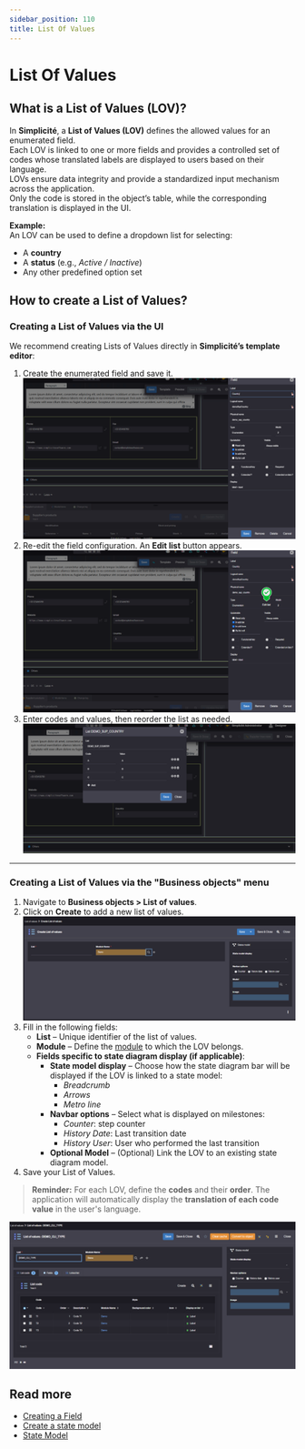 ```yaml
---
sidebar_position: 110
title: List Of Values
---
```


# List Of Values

## What is a List of Values (LOV)?
In **Simplicité**, a **List of Values (LOV)** defines the allowed values for an enumerated field.  
Each LOV is linked to one or more fields and provides a controlled set of codes whose translated labels are displayed to users based on their language.  
LOVs ensure data integrity and provide a standardized input mechanism across the application.  
Only the code is stored in the object’s table, while the corresponding translation is displayed in the UI.

**Example:**  
An LOV can be used to define a dropdown list for selecting:
- A **country**  
- A **status** (e.g., *Active / Inactive*)  
- Any other predefined option set



## How to create a List of Values?

### Creating a List of Values via the UI  
We recommend creating Lists of Values directly in **Simplicité’s template editor**:  

1. Create the enumerated field and save it.  
   ![](img/listofvalue/listofvaluet1.png)  
2. Re-edit the field configuration. An **Edit list** button appears.  
   ![](img/listofvalue/listofvaluet2.png)  
3. Enter codes and values, then reorder the list as needed.  
   ![](img/listofvalue/listofvaluet3.png)  

---

### Creating a List of Values via the "Business objects" menu  

1. Navigate to **Business objects > List of values**.  
2. Click on **Create** to add a new list of values.  
   ![](img/listofvalue/listofvalue1.png)  
3. Fill in the following fields:  
   - **List** – Unique identifier of the list of values.  
   - **Module** – Define the [module](/make/project/module) to which the LOV belongs.  
   - **Fields specific to state diagram display (if applicable)**:  
     - **State model display** – Choose how the state diagram bar will be displayed if the LOV is linked to a state model:  
       - *Breadcrumb*  
       - *Arrows*  
       - *Metro line*  
     - **Navbar options** – Select what is displayed on milestones:  
       - *Counter*: step counter  
       - *History Date*: Last transition date  
       - *History User*: User who performed the last transition  
     - **Optional Model** – (Optional) Link the LOV to an existing state diagram model.  
4. Save your List of Values.  

> **Reminder:** For each LOV, define the **codes** and their **order**. The application will automatically display the **translation of each code value** in the user's language.

![](img/listofvalue/listofvalue2.png)  

## Read more   

- [Creating a Field](/tutorial/getting-started/attribute)
- [Create a state model](/tutorial/expanding/states)
- [State Model](/make/businessprocess/state)
